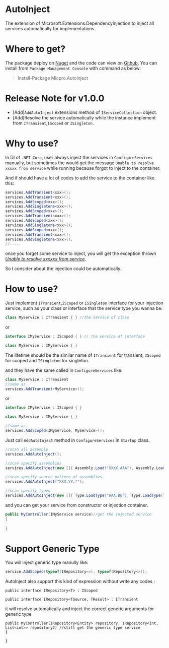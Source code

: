 # AutoInject
The extension of Microsoft.Extensions.DependencyInjection to inject all services automatically for implementations.

# Where to get?
The package deploy on [Nuget](http://www.nuget.org) and the code can view on [Github](https://github.com/Michael-Pro/AutoInject). You can install from `Package Management Console` with command as below:
> Install-Package Micpro.AutoInject 

# Release Note for v1.0.0
- [Add]`AddAutoInject` extensions method of `IServiceCollection` object.
- [Add]Resolve the service automatically while the instance implement from `ITransient`,`IScoped` or `ISingleton`.


# Why to use?
In DI of `.NET Core`, user always inject the services in `ConfigureServices` manually, but sometimes the would get the message `Unable to resolve xxxxx from service` while running because forgot to inject to the container.

And if should have a lot of codes to add the service to the container like this:
```csharp
services.AddTransient<xxx>();
services.AddTransient<xxx>();
services.AddScoped<xxx>();
services.AddSingletone<xxx>();
services.AddScoped<xxx>();
services.AddTransient<xxx>();
services.AddScoped<xxx>();
services.AddSingletone<xxx>();
services.AddScoped<xxx>();
services.AddTransient<xxx>();
services.AddSingletone<xxx>();
//.....
```
once you forget some service to inject, you will get the exception thrown *<u>Unable to resolve xxxxxx from service</u>*.

So I consider about the injection could be automatically.

# How to use?
Just implement `ITransient`,`IScoped` or `ISingleton` interface for your injection service, such as your class or interface that the service type you wanna be.
```csharp
class MyService : ITransient { } //the service of class
```
or
```csharp
interface IMyService : IScoped { } // the service of interface

class MyService : IMyService { }
```

The lifetime should be the similar name of `ITransient` for transient, `IScoped` for scoped and `ISingleton` for singleton.

and they have the same called in `ConfigureServices` like:
```csharp
class MyService : ITransient
//same as
services.AddTransient<MyService>();
```
or
```csharp
interface IMyService : IScoped { }

class MyService : IMyService { }

//same as
services.AddScoped<IMyService, MyService>();
```
Just call `AddAutoInject` method in `ConfigureServices` in `Startup` class.

```csharp
//scan all assembly
services.AddAutoInject();

//scan specify assemblies
services.AddAutoInject(new []{ Assembly.Load("XXXX.AAA"), Assembly.Load("XXXX.BBB") })

//scan specify search pattern of assemblies
services.AddAutoInject("XXX.YY.*");

//scan specify types
services.AddAutoInject(new []{ Type.LoadType("AAA.BB"), Type.LoadType("CC.DD") });
```

and you can get your service from constructor or injection container.

```csharp
public MyController(IMyService service)//get the injected service
{
    
}
```

# Support Generic Type
You will inject generic type manully like:
```csharp
service.AddScoped(typeof(IRepository<>), typeof(Repository<>));
```
AutoInject also support this kind of expression without write any codes :

```
public interface IRepository<T> : IScoped

public interface IRepository<TSource, TResult> : ITransient
```

it will resolve automatically and inject the correct generic arguments for generic type

```
public MyController(IRepository<Entity> repository, IRepository<int, List<int>> repository2) //still get the generic type service
{
    
}
```